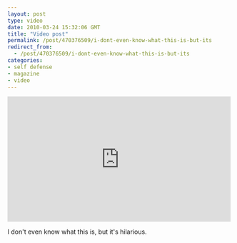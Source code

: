 ```yaml
---
layout: post
type: video
date: 2010-03-24 15:32:06 GMT
title: "Video post"
permalink: /post/470376509/i-dont-even-know-what-this-is-but-its
redirect_from: 
  - /post/470376509/i-dont-even-know-what-this-is-but-its
categories:
- self defense
- magazine
- video
---
```

<iframe width="500" height="281" src="http://www.youtube.com/embed/wJLJOwn-ozs" frameborder="0" allowfullscreen></iframe>

I don't even know what this is, but it's hilarious.